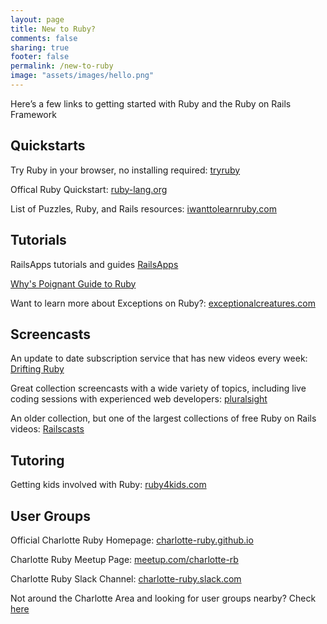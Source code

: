 ```yaml
---
layout: page
title: New to Ruby?
comments: false
sharing: true
footer: false
permalink: /new-to-ruby
image: "assets/images/hello.png"
---
```


Here’s a few links to getting started with Ruby and the Ruby on Rails Framework

## Quickstarts

Try Ruby in your browser, no installing required: [tryruby](https://try.ruby-lang.org/)

Offical Ruby Quickstart: [ruby-lang.org](https://www.ruby-lang.org/en/)

List of Puzzles, Ruby, and Rails resources: [iwanttolearnruby.com](http://iwanttolearnruby.com)

## Tutorials

RailsApps tutorials and guides [RailsApps](http://railsapps.github.io/)

[Why's Poignant Guide to Ruby](https://poignant.guide/)

Want to learn more about Exceptions on Ruby?: [exceptionalcreatures.com](https://www.exceptionalcreatures.com)

## Screencasts

An update to date subscription service that has new videos every week: [Drifting Ruby](https://www.driftingruby.com)

Great collection screencasts with a wide variety of topics, including live coding sessions with experienced web developers: [pluralsight](https://www.pluralsight.com)

An older collection, but one of the largest collections of free Ruby on Rails videos: [Railscasts](http://railscasts.com/)

## Tutoring

Getting kids involved with Ruby: [ruby4kids.com](http://ruby4kids.com)

## User Groups

Official Charlotte Ruby Homepage: [charlotte-ruby.github.io](http://charlotte-ruby.github.io)

Charlotte Ruby Meetup Page: [meetup.com/charlotte-rb](http://meetup.com/charlotte-rb)

Charlotte Ruby Slack Channel: [charlotte-ruby.slack.com](https://charlotte-ruby.slack.com)

Not around the Charlotte Area and looking for user groups nearby? Check [here](https://www.ruby-lang.org/en/community/user-groups/)
